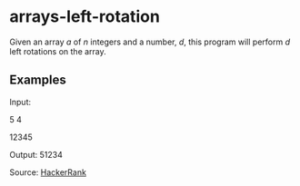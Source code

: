 # arrays-left-rotation

Given an array *a* of *n* integers and a number, *d*, this program will perform *d* left rotations on the array.

## Examples

Input:

5 4

12345

Output:
51234

Source: [HackerRank](https://www.hackerrank.com/challenges/ctci-array-left-rotation/problem?h_l=interview&playlist_slugs%5B%5D=interview-preparation-kit&playlist_slugs%5B%5D=arrays)
